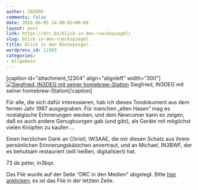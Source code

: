```yaml
---
author: IN3DOV
comments: false
date: 2016-06-05 14:00:01+00:00
layout: post
link: https://drc.bz/blick-in-den-rueckspiegel/
slug: blick-in-den-rueckspiegel
title: Blick in den Rückspiegel.
wordpress_id: 12303
categories:
- Allgemein
---
```


[caption id="attachment_12304" align="alignleft" width="300"][![Siegfried, IN3DEG mit seiner homebrew-Station](https://drc.bz/wp-content/uploads/2016/06/in3deg-300x208.jpg)](https://drc.bz/wp-content/uploads/2016/06/in3deg.jpg) Siegfried, IN3DEG mit seiner homebrew-Station[/caption]

Für alle, die sich dafür interessieren, hab ich dieses Tondokument aus dem fernen Jahr 1987 ausgegraben.
Für manchen „alten Hasen“ mag es nostalgische Erinnerungen wecken, und dem Newcomer kann es zeigen, daß es auch andere Genugtuungen gab (und gibt), als Geräte mit möglichst vielen Knöpfen zu kaufen …

Einen herzlichen Dank an Christl, IW3AAE, die mir diesen Schatz aus ihrem persönlichen Erinnerungskästchen anvertraut, und an Michael, IN3BWF, der es behutsam restauriert (will heißen, digitalisiert) hat.

73 de peter, in3bqx

Das File wurde auf der Seite "DRC in den Medien" abgelegt. Bitte [hier anklicken](https://drc.bz/wir-uber-uns/der-drc-in-den-medien/); es ist das File in der letzten Zeile.





  

